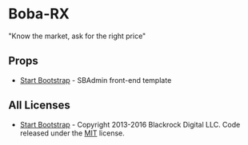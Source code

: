 # Boba-RX

"Know the market, ask for the right price"

## Props

* [Start Bootstrap](http://startbootstrap.com/) - SBAdmin front-end template

## All Licenses

 * [Start Bootstrap](http://startbootstrap.com/) - Copyright 2013-2016 Blackrock Digital LLC. Code released under the [MIT](https://github.com/BlackrockDigital/startbootstrap-sb-admin/blob/gh-pages/LICENSE) license.

